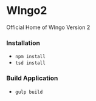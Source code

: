 # WIngo2
Official Home of WIngo Version 2

### Installation
- `npm install`
- `tsd install`

### Build Application
- `gulp build`
